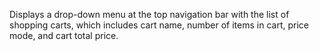 Displays a drop-down menu at the top navigation bar with the list of shopping carts, which includes cart name, number of items in cart, price mode, and cart total price.

